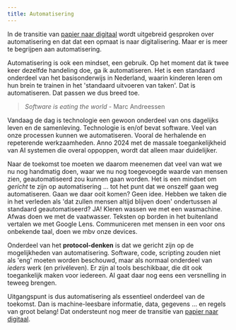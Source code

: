 ```yaml
---
title: Automatisering
---
```

In de transitie van [papier naar digitaal](./papier-naar-digitaal.md) wordt uitgebreid gesproken
over automatisering en dat dat een opmaat is naar digitalisering. Maar er is meer te begrijpen aan
automatisering.

Automatisering is ook een mindset, een gebruik. Op het moment dat ik twee keer dezelfde handeling
doe, ga ik automatiseren. Het is een standaard onderdeel van het basisonderwijs in Nederland, waarin
kinderen leren om hun brein te trainen in het 'standaard uitvoeren van taken'. Dat is automatiseren.
Dat passen we dus breed toe.

> _Software is eating the world_ - Marc Andreessen

Vandaag de dag is technologie een gewoon onderdeel van ons dagelijks leven en de samenleving.
Technologie is en/of bevat software. Veel van onze processen kunnen we automatiseren. Vooral de
herhalende en repeterende werkzaamheden. Anno 2024 met de massale toegankelijkheid van AI systemen
die overal oppoppen, wordt dat alleen maar duidelijker.

Naar de toekomst toe moeten we daarom meenemen dat veel van wat we nu nog handmatig doen, waar we nu
nog toegevoegde waarde van mensen zien, geautomatiseerd zou kunnen gaan worden. Het is een mindset
om _gericht_ te zijn op automatisering ... tot het punt dat we onszelf gaan weg automatiseren. Gaan
we daar ooit komen? Geen idee. Hebben we taken die in het verleden als 'dat zullen mensen altijd
blijven doen' ondertussen al standaard geautomatiseerd? JA! Kleren wassen we met een wasmachine.
Afwas doen we met de vaatwasser. Teksten op borden in het buitenland vertalen we met Google Lens.
Communiceren met mensen in een voor ons onbekende taal, doen we mbv onze devices.

Onderdeel van het **protocol-denken** is dat we gericht zijn op de mogelijkheden van automatisering.
Software, code, scripting zouden niet als 'eng' moeten worden beschouwd, maar als normaal onderdeel
van _ieders_ werk (en privéleven). Er zijn al tools beschikbaar, die dit ook toegankelijk maken voor
iedereen. AI gaat daar nog eens een versnelling in teweeg brengen.

Uitgangspunt is dus automatisering als essentieel onderdeel van de toekomst. Dan is machine-leesbare
informatie, data, gegevens ... en regels van groot belang! Dat ondersteunt nog meer de transitie van
[papier naar digitaal](./papier-naar-digitaal.md).
